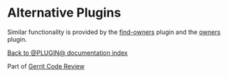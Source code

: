 # Alternative Plugins

Similar functionality is provided by the
[find-owners](https://gerrit-review.googlesource.com/admin/repos/plugins/find-owners)
plugin and the
[owners](https://gerrit-review.googlesource.com/admin/repos/plugins/owners)
plugin.

[Back to @PLUGIN@ documentation index](index.html)

Part of [Gerrit Code Review](../../../Documentation/index.html)
